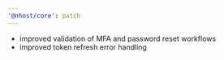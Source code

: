 ```yaml
---
'@nhost/core': patch
---
```


- improved validation of MFA and password reset workflows
- improved token refresh error handling
